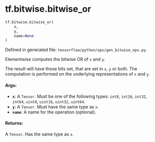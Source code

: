 <div itemscope itemtype="http://developers.google.com/ReferenceObject">
<meta itemprop="name" content="tf.bitwise.bitwise_or" />
</div>

# tf.bitwise.bitwise_or

``` python
tf.bitwise.bitwise_or(
    x,
    y,
    name=None
)
```



Defined in generated file: `tensorflow/python/ops/gen_bitwise_ops.py`.

Elementwise computes the bitwise OR of `x` and `y`.

The result will have those bits set, that are set in `x`, `y` or both. The
computation is performed on the underlying representations of `x` and `y`.

#### Args:

* <b>`x`</b>: A `Tensor`. Must be one of the following types: `int8`, `int16`, `int32`, `int64`, `uint8`, `uint16`, `uint32`, `uint64`.
* <b>`y`</b>: A `Tensor`. Must have the same type as `x`.
* <b>`name`</b>: A name for the operation (optional).


#### Returns:

A `Tensor`. Has the same type as `x`.